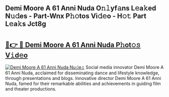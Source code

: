## Demi Moore A 61 Anni Nuda O𝚗𝚕yf𝚊ns L𝚎a𝚔ed N𝚞𝚍es - Part-Wnx P𝚑𝚘tos Vi𝚍𝚎o - H𝚘𝚝 Part L𝚎a𝚔s Jct8g

# <h2><a href="http://kfenqk.oniu.top/?m=Demi+Moore+A+61+Anni+Nuda">🔗👉 🔴 Demi Moore A 61 Anni Nuda P𝚑ot𝚘𝚜 V𝚒d𝚎o</a></h2>

[![Demi Moore A 61 Anni Nuda Nu𝚍e𝚜](https://i.imgur.com/0qMVB7G.gif)](http://kfenqk.oniu.top/?m=Demi+Moore+A+61+Anni+Nuda)
Social media innovator Demi Moore A 61 Anni Nuda, acclaimed for disseminating dance and lifestyle knowledge, through presentations and blogs. Innovative director Demi Moore A 61 Anni Nuda, famed for their remarkable abilities and achievements in guiding film and theater productions.  
